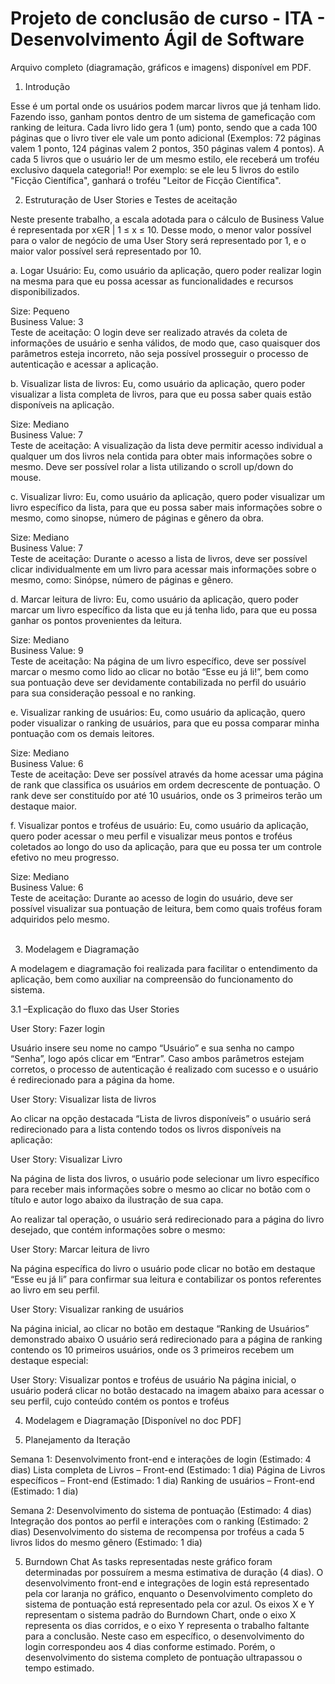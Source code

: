 # Projeto de conclusão de curso - ITA - Desenvolvimento Ágil de Software

Arquivo completo (diagramação, gráficos e imagens) disponível em PDF.

1.  Introdução


Esse é um portal onde os usuários podem marcar livros que já tenham lido. Fazendo isso, ganham pontos dentro de um sistema de gameficação com ranking de leitura.
Cada livro lido gera 1 (um) ponto, sendo que a cada 100 páginas que o livro tiver ele vale um ponto adicional (Exemplos: 72 páginas valem 1 ponto, 124 páginas valem 2 pontos, 350 páginas valem 4 pontos).
A cada 5 livros que o usuário ler de um mesmo estilo, ele receberá um troféu exclusivo daquela categoria!! Por exemplo: se ele leu 5 livros do estilo "Ficção Científica", ganhará o troféu "Leitor de Ficção Científica".

2.  Estruturação de User Stories e Testes de aceitação

Neste presente trabalho, a escala adotada para o cálculo de Business Value é representada por x∈R | 1 ≤ x ≤ 10. Desse modo, o menor valor possível para o valor de negócio de uma User Story será representado por 1, e o maior valor possível será representado por 10.

a.  Logar Usuário: Eu, como usuário da aplicação, quero poder realizar login na mesma para que eu possa acessar as funcionalidades e recursos disponibilizados.

Size: Pequeno <br>
Business Value: 3 <br>
Teste de aceitação: O login deve ser realizado através da coleta de informações de usuário e senha válidos, de modo que, caso quaisquer dos parâmetros esteja incorreto, não seja possível prosseguir o processo de autenticação e acessar a aplicação. <br>

b.  Visualizar lista de livros: Eu, como usuário da aplicação, quero poder visualizar a lista completa de livros, para que eu possa saber quais estão disponíveis na aplicação.

Size: Mediano <br>
Business Value: 7 <br>
Teste de aceitação: A visualização da lista deve permitir acesso individual a qualquer um dos livros nela contida para obter mais informações sobre o mesmo. Deve ser possível rolar a lista utilizando o scroll up/down do mouse. <br>

c.  Visualizar livro: Eu, como usuário da aplicação, quero poder visualizar um livro específico da lista, para que eu possa saber mais informações sobre o mesmo, como sinopse, número de páginas e gênero da obra.

Size: Mediano <br>
Business Value: 7 <br>
Teste de aceitação: Durante o acesso a lista de livros, deve ser possível clicar individualmente em um livro para acessar mais informações sobre o mesmo, como: Sinópse, número de páginas e gênero. <br>

d.  Marcar leitura de livro: Eu, como usuário da aplicação, quero poder marcar um livro específico da lista que eu já tenha lido, para que eu possa ganhar os pontos provenientes da leitura.

Size: Mediano <br>
Business Value: 9 <br>
Teste de aceitação: Na página de um livro específico, deve ser possível marcar o mesmo como lido ao clicar no botão “Esse eu já li!”, bem como sua pontuação deve ser devidamente contabilizada no perfil do usuário para sua consideração pessoal e no ranking.<br>

e.  Visualizar ranking de usuários: Eu, como usuário da aplicação, quero poder visualizar o ranking de usuários, para que eu possa comparar minha pontuação com os demais leitores.

Size: Mediano <br>
Business Value: 6 <br>
Teste de aceitação: Deve ser possível através da home acessar uma página de rank que classifica os usuários em ordem decrescente de pontuação. O rank deve ser constituído por até 10 usuários, onde os 3 primeiros terão um destaque maior. <br>

f.  Visualizar pontos e troféus de usuário: Eu, como usuário da aplicação, quero poder acessar o meu perfil e visualizar meus pontos e troféus coletados ao longo do uso da aplicação, para que eu possa ter um controle efetivo no meu progresso.

Size: Mediano <br>
Business Value: 6 <br>
Teste de aceitação: Durante ao acesso de login do usuário, deve ser possível visualizar sua pontuação de leitura, bem como quais troféus foram adquiridos pelo mesmo. <br> <br>


3.  Modelagem e Diagramação

A modelagem e diagramação foi realizada para facilitar o entendimento da aplicação, bem como auxiliar na compreensão do funcionamento do sistema. 

3.1 –Explicação do fluxo das User Stories

User Story: Fazer login


Usuário insere seu nome no campo “Usuário” e sua senha no campo “Senha”, logo após clicar em “Entrar”. Caso ambos parâmetros estejam corretos, o processo de autenticação é realizado com sucesso e o usuário é redirecionado para a página da home.


User Story: Visualizar lista de livros

Ao clicar na opção destacada “Lista de livros disponíveis” o usuário será redirecionado para a lista contendo todos os livros disponíveis na aplicação:


User Story: Visualizar Livro

Na página de lista dos livros, o usuário pode selecionar um livro específico para receber mais informações sobre o mesmo ao clicar no botão com o título e autor logo abaixo da ilustração de sua capa.

Ao realizar tal operação, o usuário será redirecionado para a página do livro desejado, que contém informações sobre o mesmo:



User Story: Marcar leitura de livro
 
Na página específica do livro o usuário pode clicar no botão em destaque “Esse eu já li” para confirmar sua leitura e contabilizar os pontos referentes ao livro em seu perfil.



User Story: Visualizar ranking de usuários

Na página inicial, ao clicar no botão em destaque “Ranking de Usuários” demonstrado abaixo 
O usuário será redirecionado para a página de ranking contendo os 10 primeiros usuários, onde os 3 primeiros recebem um destaque especial:

User Story: Visualizar pontos e troféus de usuário
Na página inicial, o usuário poderá clicar no botão destacado na imagem abaixo para acessar o seu perfil, cujo conteúdo contém os pontos e troféus

4. Modelagem e Diagramação [Disponível no doc PDF]

5.  Planejamento da Iteração

Semana 1:
Desenvolvimento front-end e interações de login (Estimado: 4 dias)
Lista completa de Livros – Front-end (Estimado: 1 dia)
Página de Livros específicos – Front-end (Estimado: 1 dia)
Ranking de usuários – Front-end (Estimado: 1 dia)

Semana 2:
Desenvolvimento do sistema de pontuação (Estimado: 4 dias)
Integração dos pontos ao perfil e interações com o ranking (Estimado: 2 dias)
Desenvolvimento do sistema de recompensa por troféus a cada 5 livros lidos do mesmo gênero (Estimado: 1 dia)

5.  Burndown Chat
As tasks representadas neste gráfico foram determinadas por possuírem a mesma estimativa de duração (4 dias). O desenvolvimento front-end e integrações de login está representado pela cor laranja no gráfico, enquanto o Desenvolvimento completo do sistema de pontuação está representado pela cor azul. Os eixos X e Y representam o sistema padrão do Burndown Chart, onde o eixo X representa os dias corridos, e o eixo Y representa o trabalho faltante para a conclusão. Neste caso em específico, o desenvolvimento do login correspondeu aos 4 dias conforme estimado. Porém, o desenvolvimento do sistema completo de pontuação ultrapassou o tempo estimado.
 

